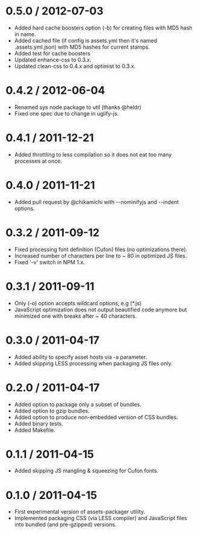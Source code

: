 0.5.0 / 2012-07-03
==================

  * Added hard cache boosters option (-b) for creating files with MD5 hash in name.
  * Added cached file (if config is assets.yml then it's named .assets.yml.json) with MD5 hashes for current stamps.
  * Added test for cache boosters
  * Updated enhance-css to 0.3.x.
  * Updated clean-css to 0.4.x and optimist to 0.3.x.

0.4.2 / 2012-06-04
==================

  * Renamed sys node package to util (thanks @heldr)
  * Fixed one spec due to change in uglify-js.

0.4.1 / 2011-12-21
==================

  * Added throttling to less compilation so it does not eat too many processes at once.

0.4.0 / 2011-11-21
==================

  * Added pull request by @chikamichi with --nominifyjs and --indent options.

0.3.2 / 2011-09-12
==================

  * Fixed processing font definition (Cufon) files (no optimizations there).
  * Increased number of characters per line to ~ 80 in optimized JS files.
  * Fixed '-v' switch in NPM 1.x.

0.3.1 / 2011-09-11
==================

  * Only (-o) option accepts wildcard options, e.g (*.js)
  * JavaScript optimization does not output beautified code anymore but minimized one with breaks after ~ 40 characters.

0.3.0 / 2011-04-17
==================

  * Added ability to specify asset hosts via -a parameter.
  * Added skipping LESS processing when packaging JS files only.

0.2.0 / 2011-04-17
==================

  * Added option to package only a subset of bundles.
  * Added option to gzip bundles.
  * Added option to produce non-embedded version of CSS bundles.
  * Added binary tests.
  * Added Makefile.

0.1.1 / 2011-04-15
==================

  * Added skipping JS mangling & squeezing for Cufon fonts.

0.1.0 / 2011-04-15
==================

  * First experimental version of assets-packager utility.
  * Implemented packaging CSS (via LESS compiler) and JavaScript files into bundled (and pre-gzipped) versions.